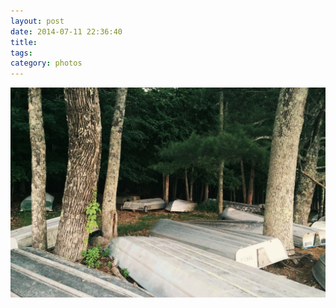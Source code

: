 ```yaml
---
layout: post
date: 2014-07-11 22:36:40
title: 
tags:
category: photos
---
```


![title](/assets/photoblog/boat-graveyard-in-west-shokan.jpg)